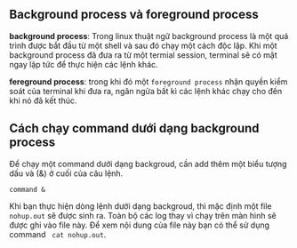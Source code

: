 ## Background process và foreground process 

**background process**: Trong linux thuật ngữ background process là một quá trình được bắt đầu từ một shell và sau đó chạy một cách độc lập. Khi một background process đã đưa ra từ một termial session, terminal sẽ có mặt ngay lập tức để thực hiện các lệnh khác.

**fereground process**: trong khi đó một `foreground process` nhận quyền kiểm soát của terminal khi đưa ra, ngăn ngừa bất kì các lệnh khác chạy cho đến khi nó đã kết thúc.

## Cách chạy  command dưới dạng background process

Để chạy một command dưới dạng backgroud, cần add thêm một biểu tượng dấu và (&) ở cuối của câu lệnh.

` command & `

Khi bạn thực hiện dòng lệnh dưới dạng backgroud, thì mặc định một file `nohup.out` sẽ được sinh ra. Toàn bộ các log thay vì chạy trên màn hình sẽ được ghi vào file này. Để xem nội dung của file này bạn có thể sử dụng command ` cat nohup.out`.

